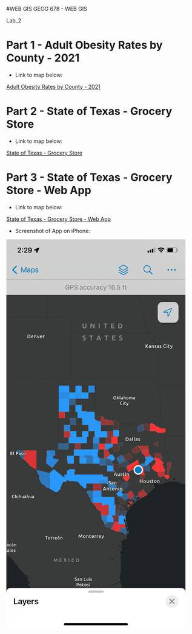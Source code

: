 #WEB GIS
GEOG 678 - WEB GIS

Lab_2

# Part 1 - Adult Obesity Rates by County - 2021

- Link to map below:

[Adult Obesity Rates by County - 2021](https://tamu.maps.arcgis.com/apps/mapviewer/index.html?webmap=bab2f97d88af47489c1892012fb0c810)


# Part 2 - State of Texas - Grocery Store

- Link to map below:

[State of Texas - Grocery Store](https://tamu.maps.arcgis.com/apps/mapviewer/index.html?webmap=7df3dbe55314475c9d51a2b884f0e43f)


# Part 3 - State of Texas - Grocery Store - Web App

- Link to map below:

[State of Texas - Grocery Store - Web App](https://tamu.maps.arcgis.com/apps/instant/basic/index.html?appid=c9c24dfc830343bab2112af3d5eba36d)


- Screenshot of App on iPhone:

![Lab 2 - Web App Screenshot](https://github.com/jbs0710/Strickland_GEOG678/blob/main/Lab_2/Lab%202%20-%20Web%20App%20Screenshot.png)